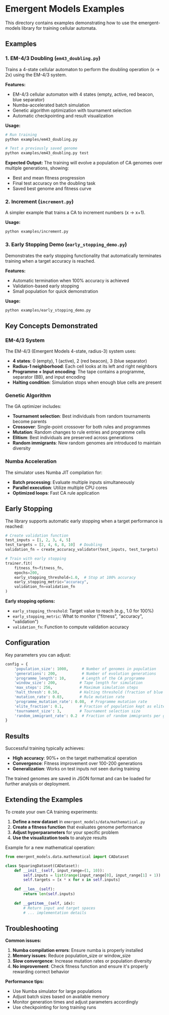 # Emergent Models Examples

This directory contains examples demonstrating how to use the emergent-models library for training cellular automata.

## Examples

### 1. EM-4/3 Doubling (`em43_doubling.py`)

Trains a 4-state cellular automaton to perform the doubling operation (x → 2x) using the EM-4/3 system.

**Features:**
- EM-4/3 cellular automaton with 4 states (empty, active, red beacon, blue separator)
- Numba-accelerated batch simulation
- Genetic algorithm optimization with tournament selection
- Automatic checkpointing and result visualization

**Usage:**
```bash
# Run training
python examples/em43_doubling.py

# Test a previously saved genome
python examples/em43_doubling.py test
```

**Expected Output:**
The training will evolve a population of CA genomes over multiple generations, showing:
- Best and mean fitness progression
- Final test accuracy on the doubling task
- Saved best genome and fitness curve

### 2. Increment (`increment.py`)

A simpler example that trains a CA to increment numbers (x → x+1).

**Usage:**
```bash
python examples/increment.py
```

### 3. Early Stopping Demo (`early_stopping_demo.py`)

Demonstrates the early stopping functionality that automatically terminates training when a target accuracy is reached.

**Features:**
- Automatic termination when 100% accuracy is achieved
- Validation-based early stopping
- Small population for quick demonstration

**Usage:**
```bash
python examples/early_stopping_demo.py
```

## Key Concepts Demonstrated

### EM-4/3 System
The EM-4/3 (Emergent Models 4-state, radius-3) system uses:
- **4 states**: 0 (empty), 1 (active), 2 (red beacon), 3 (blue separator)
- **Radius-1 neighborhood**: Each cell looks at its left and right neighbors
- **Programme + Input encoding**: The tape contains a programme, separator (BB), and input encoding
- **Halting condition**: Simulation stops when enough blue cells are present

### Genetic Algorithm
The GA optimizer includes:
- **Tournament selection**: Best individuals from random tournaments become parents
- **Crossover**: Single-point crossover for both rules and programmes
- **Mutation**: Random changes to rule entries and programme cells
- **Elitism**: Best individuals are preserved across generations
- **Random immigrants**: New random genomes are introduced to maintain diversity

### Numba Acceleration
The simulator uses Numba JIT compilation for:
- **Batch processing**: Evaluate multiple inputs simultaneously
- **Parallel execution**: Utilize multiple CPU cores
- **Optimized loops**: Fast CA rule application

## Early Stopping

The library supports automatic early stopping when a target performance is reached:

```python
# Create validation function
test_inputs = [1, 2, 3, 4, 5]
test_targets = [2, 4, 6, 8, 10]  # Doubling
validation_fn = create_accuracy_validator(test_inputs, test_targets)

# Train with early stopping
trainer.fit(
    fitness_fn=fitness_fn,
    epochs=200,
    early_stopping_threshold=1.0,  # Stop at 100% accuracy
    early_stopping_metric="accuracy",
    validation_fn=validation_fn
)
```

**Early stopping options:**
- `early_stopping_threshold`: Target value to reach (e.g., 1.0 for 100%)
- `early_stopping_metric`: What to monitor ("fitness", "accuracy", "validation")
- `validation_fn`: Function to compute validation accuracy

## Configuration

Key parameters you can adjust:

```python
config = {
    'population_size': 1000,      # Number of genomes in population
    'generations': 200,           # Number of evolution generations
    'programme_length': 10,       # Length of the CA programme
    'window_size': 200,          # Tape length for simulation
    'max_steps': 256,            # Maximum simulation steps
    'halt_thresh': 0.50,         # Halting threshold (fraction of blue cells)
    'mutation_rate': 0.03,       # Rule mutation rate
    'programme_mutation_rate': 0.08,  # Programme mutation rate
    'elite_fraction': 0.1,       # Fraction of population kept as elite
    'tournament_size': 3,        # Tournament selection size
    'random_immigrant_rate': 0.2  # Fraction of random immigrants per generation
}
```

## Results

Successful training typically achieves:
- **High accuracy**: 90%+ on the target mathematical operation
- **Convergence**: Fitness improvement over 100-200 generations
- **Generalization**: Works on test inputs not seen during training

The trained genomes are saved in JSON format and can be loaded for further analysis or deployment.

## Extending the Examples

To create your own CA training experiments:

1. **Define a new dataset** in `emergent_models/data/mathematical.py`
2. **Create a fitness function** that evaluates genome performance
3. **Adjust hyperparameters** for your specific problem
4. **Use the visualization tools** to analyze results

Example for a new mathematical operation:

```python
from emergent_models.data.mathematical import CADataset

class SquaringDataset(CADataset):
    def __init__(self, input_range=(1, 10)):
        self.inputs = list(range(input_range[0], input_range[1] + 1))
        self.targets = [x * x for x in self.inputs]
    
    def __len__(self):
        return len(self.inputs)
    
    def __getitem__(self, idx):
        # Return input and target spaces
        # ... implementation details
```

## Troubleshooting

**Common issues:**

1. **Numba compilation errors**: Ensure numba is properly installed
2. **Memory issues**: Reduce population_size or window_size
3. **Slow convergence**: Increase mutation rates or population diversity
4. **No improvement**: Check fitness function and ensure it's properly rewarding correct behavior

**Performance tips:**

- Use Numba simulator for large populations
- Adjust batch sizes based on available memory
- Monitor generation times and adjust parameters accordingly
- Use checkpointing for long training runs
